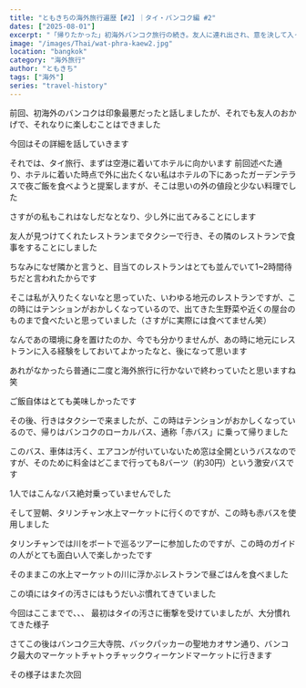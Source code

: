 ```yaml
---
title: "ともきちの海外旅行遍歴【#2】｜タイ・バンコク編 #2"
dates: ["2025-08-01"]
excerpt: "「帰りたかった」初海外バンコク旅行の続き。友人に連れ出され、意を決して入った地元のレストランでの食事が旅の転機に。激安ローカルバス「赤バス」に乗り、タリンチャン水上マーケットを巡るなど、次第にタイの魅力に引き込まれていく様子を綴ります。カルチャーショックを乗り越え、旅の楽しさを見出すまでの体験記です。"
image: "/images/Thai/wat-phra-kaew2.jpg"
location: "bangkok"
category: "海外旅行"
author: "ともきち"
tags: ["海外"]
series: "travel-history"
---
```


前回、初海外のバンコクは印象最悪だったと話しましたが、それでも友人のおかげで、それなりに楽しむことはできました

今回はその詳細を話していきます

それでは、タイ旅行、まずは空港に着いてホテルに向かいます
前回述べた通り、ホテルに着いた時点で外に出たくない私はホテルの下にあったガーデンテラスで夜ご飯を食べようと提案しますが、そこは思いの外の値段と少ない料理でした

さすがの私もこれはなしだなとなり、少し外に出てみることにします

友人が見つけてくれたレストランまでタクシーで行き、その隣のレストランで食事をすることにしました

ちなみになぜ隣かと言うと、目当てのレストランはとても並んでいて1~2時間待ちだと言われたからです

そこは私が入りたくないなと思っていた、いわゆる地元のレストランですが、この時にはテンションがおかしくなっているので、出てきた生野菜や近くの屋台のものまで食べたいと思っていました（さすがに実際には食べてません笑）

なんであの環境に身を置けたのか、今でも分かりませんが、あの時に地元にレストランに入る経験をしておいてよかったなと、後になって思います

あれがなかったら普通に二度と海外旅行に行かないで終わっていたと思いますね笑

ご飯自体はとても美味しかったです

その後、行きはタクシーで来ましたが、この時はテンションがおかしくなっているので、帰りはバンコクのローカルバス、通称「赤バス」に乗って帰りました

このバス、車体は汚く、エアコンが付いていないため窓は全開というバスなのですが、そのために料金はどこまで行っても8バーツ（約30円）という激安バスです

1人ではこんなバス絶対乗っていませんでした

そして翌朝、タリンチャン水上マーケットに行くのですが、この時も赤バスを使用しました

タリンチャンでは川をボートで巡るツアーに参加したのですが、この時のガイドの人がとても面白い人で楽しかったです

そのままこの水上マーケットの川に浮かぶレストランで昼ごはんを食べました

この頃にはタイの汚さにはもうだいぶ慣れてきていました

今回はここまでで、、、
最初はタイの汚さに衝撃を受けていましたが、大分慣れてきた様子

さてこの後はバンコク三大寺院、バックパッカーの聖地カオサン通り、バンコク最大のマーケットチャトゥチャックウィーケンドマーケットに行きます

その様子はまた次回
